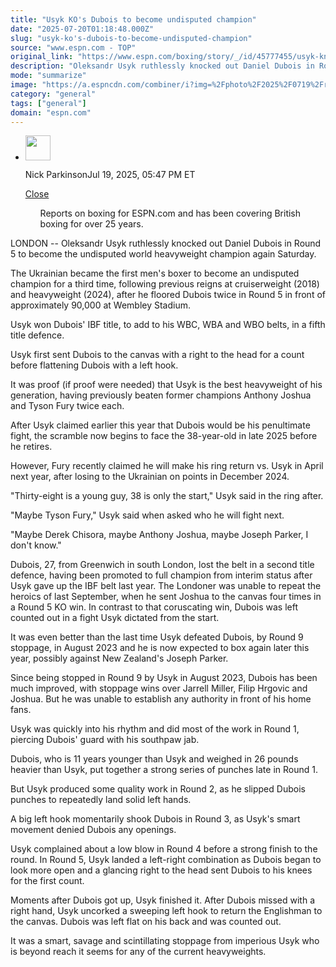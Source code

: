 ```yaml
---
title: "Usyk KO's Dubois to become undisputed champion"
date: "2025-07-20T01:18:48.000Z"
slug: "usyk-ko's-dubois-to-become-undisputed-champion"
source: "www.espn.com - TOP"
original_link: "https://www.espn.com/boxing/story/_/id/45777455/usyk-knocks-dubois-become-undisputed-heavyweight-champion"
description: "Oleksandr Usyk ruthlessly knocked out Daniel Dubois in Round 5 to become undisputed world heavyweight champion once again on Saturday."
mode: "summarize"
image: "https://a.espncdn.com/combiner/i?img=%2Fphoto%2F2025%2F0719%2Fr1521091_1296x729_16%2D9.jpg"
category: "general"
tags: ["general"]
domain: "espn.com"
---
```

<div id="readability-page-1" class="page"><div><div><ul><li><p><img src="https://a.espncdn.com/combiner/i?img=/photo/2024/0321/r1308010_100x150_2-3.jpg&amp;h=80&amp;w=80&amp;scale=crop" alt="" width="40" height="40"></p><p>Nick Parkinson<span>Jul 19, 2025, 05:47 PM ET</span></p><div><p><a href="#">Close</a></p><ul>Reports on boxing for ESPN.com and has been covering British boxing for over 25 years.</ul></div></li></ul></div><p>LONDON -- Oleksandr Usyk ruthlessly knocked out Daniel Dubois in Round 5 to become the undisputed world heavyweight champion again Saturday.</p><p>The Ukrainian became the first men's boxer to become an undisputed champion for a third time, following previous reigns at cruiserweight (2018) and heavyweight (2024), after he floored Dubois twice in Round 5 in front of approximately 90,000 at Wembley Stadium.</p><p>Usyk won Dubois' IBF title, to add to his WBC, WBA and WBO belts, in a fifth title defence.</p><p>Usyk first sent Dubois to the canvas with a right to the head for a count before flattening Dubois with a left hook.</p><p>It was proof (if proof were needed) that Usyk is the best heavyweight of his generation, having previously beaten former champions Anthony Joshua and Tyson Fury twice each.</p><p>After Usyk claimed earlier this year that Dubois would be his penultimate fight, the scramble now begins to face the 38-year-old in late 2025 before he retires.</p><p>However, Fury recently claimed he will make his ring return vs. Usyk in April next year, after losing to the Ukrainian on points in December 2024.</p><p>"Thirty-eight is a young guy, 38 is only the start," Usyk said in the ring after.</p><p>"Maybe Tyson Fury," Usyk said when asked who he will fight next.</p><p>"Maybe Derek Chisora, maybe Anthony Joshua, maybe Joseph Parker, I don't know."</p><p>Dubois, 27, from Greenwich in south London, lost the belt in a second title defence, having been promoted to full champion from interim status after Usyk gave up the IBF belt last year. The Londoner was unable to repeat the heroics of last September, when he sent Joshua to the canvas four times in a Round 5 KO win. In contrast to that coruscating win, Dubois was left counted out in a fight Usyk dictated from the start.</p><p>It was even better than the last time Usyk defeated Dubois, by Round 9 stoppage, in August 2023 and he is now expected to box again later this year, possibly against New Zealand's Joseph Parker.</p><p>Since being stopped in Round 9 by Usyk in August 2023, Dubois has been much improved, with stoppage wins over Jarrell Miller, Filip Hrgovic and Joshua. But he was unable to establish any authority in front of his home fans.</p><p>Usyk was quickly into his rhythm and did most of the work in Round 1, piercing Dubois' guard with his southpaw jab.</p><p>Dubois, who is 11 years younger than Usyk and weighed in 26 pounds heavier than Usyk, put together a strong series of punches late in Round 1.</p><p>But Usyk produced some quality work in Round 2, as he slipped Dubois punches to repeatedly land solid left hands.</p><p>A big left hook momentarily shook Dubois in Round 3, as Usyk's smart movement denied Dubois any openings.</p><p>Usyk complained about a low blow in Round 4 before a strong finish to the round. In Round 5, Usyk landed a left-right combination as Dubois began to look more open and a glancing right to the head sent Dubois to his knees for the first count.</p><p>Moments after Dubois got up, Usyk finished it. After Dubois missed with a right hand, Usyk uncorked a sweeping left hook to return the Englishman to the canvas. Dubois was left flat on his back and was counted out.</p><p>It was a smart, savage and scintillating stoppage from imperious Usyk who is beyond reach it seems for any of the current heavyweights.</p>
</div></div>